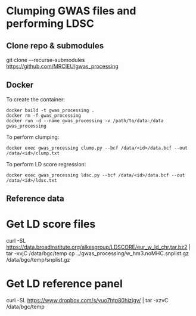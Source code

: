 # Clumping GWAS files and performing LDSC

## Clone repo & submodules
git clone --recurse-submodules https://github.com/MRCIEU/gwas_processing

## Docker

To create the container:

```
docker build -t gwas_processing .
docker rm -f gwas_processing
docker run -d --name gwas_processing -v /path/to/data:/data gwas_processing 
```

To perform clumping:

```
docker exec gwas_processing clump.py --bcf /data/<id>/data.bcf --out /data/<id>/clump.txt
```

To perform LD score regression:

```
docker exec gwas_processing ldsc.py --bcf /data/<id>/data.bcf --out /data/<id>/ldsc.txt
```


## Reference data

# Get LD score files
curl -SL https://data.broadinstitute.org/alkesgroup/LDSCORE/eur_w_ld_chr.tar.bz2 | tar -xvjC /data/bgc/temp
cp ../gwas_processing/w_hm3.noMHC.snplist.gz /data/bgc/temp/snplist.gz

# Get LD reference panel
curl -SL https://www.dropbox.com/s/yuo7htp80hizigy/ | tar -xzvC /data/bgc/temp


